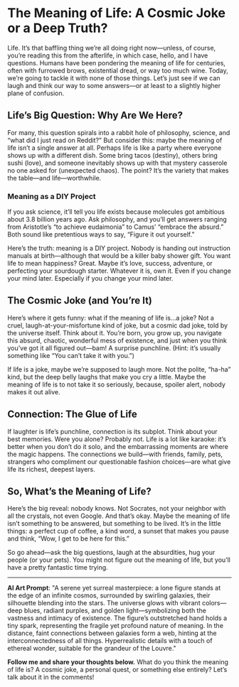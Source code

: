 # The Meaning of Life: A Cosmic Joke or a Deep Truth?

Life. It’s that baffling thing we’re all doing right now—unless, of course, you’re reading this from the afterlife, in which case, hello, and I have questions. Humans have been pondering the meaning of life for centuries, often with furrowed brows, existential dread, or way too much wine. Today, we’re going to tackle it with none of those things. Let’s just see if we can laugh and think our way to some answers—or at least to a slightly higher plane of confusion.

## Life’s Big Question: Why Are We Here?

For many, this question spirals into a rabbit hole of philosophy, science, and “what did I just read on Reddit?” But consider this: maybe the meaning of life isn’t a single answer at all. Perhaps life is like a party where everyone shows up with a different dish. Some bring tacos (destiny), others bring sushi (love), and someone inevitably shows up with that mystery casserole no one asked for (unexpected chaos). The point? It’s the variety that makes the table—and life—worthwhile.

### Meaning as a DIY Project
If you ask science, it’ll tell you life exists because molecules got ambitious about 3.8 billion years ago. Ask philosophy, and you’ll get answers ranging from Aristotle’s “to achieve eudaimonia” to Camus’ “embrace the absurd.” Both sound like pretentious ways to say, “Figure it out yourself.”

Here’s the truth: meaning is a DIY project. Nobody is handing out instruction manuals at birth—although that would be a killer baby shower gift. You want life to mean happiness? Great. Maybe it’s love, success, adventure, or perfecting your sourdough starter. Whatever it is, own it. Even if you change your mind later. Especially if you change your mind later.

## The Cosmic Joke (and You’re It)

Here’s where it gets funny: what if the meaning of life is...a joke? Not a cruel, laugh-at-your-misfortune kind of joke, but a cosmic dad joke, told by the universe itself. Think about it. You’re born, you grow up, you navigate this absurd, chaotic, wonderful mess of existence, and just when you think you’ve got it all figured out—bam! A surprise punchline. (Hint: it’s usually something like “You can’t take it with you.”)

If life is a joke, maybe we’re supposed to laugh more. Not the polite, “ha-ha” kind, but the deep belly laughs that make you cry a little. Maybe the meaning of life is to not take it so seriously, because, spoiler alert, nobody makes it out alive.

## Connection: The Glue of Life

If laughter is life’s punchline, connection is its subplot. Think about your best memories. Were you alone? Probably not. Life is a lot like karaoke: it’s better when you don’t do it solo, and the embarrassing moments are where the magic happens. The connections we build—with friends, family, pets, strangers who compliment our questionable fashion choices—are what give life its richest, deepest layers.

## So, What’s the Meaning of Life?

Here’s the big reveal: nobody knows. Not Socrates, not your neighbor with all the crystals, not even Google. And that’s okay. Maybe the meaning of life isn’t something to be answered, but something to be lived. It’s in the little things: a perfect cup of coffee, a kind word, a sunset that makes you pause and think, “Wow, I get to be here for this.”

So go ahead—ask the big questions, laugh at the absurdities, hug your people (or your pets). You might not figure out the meaning of life, but you’ll have a pretty fantastic time trying.

---

**AI Art Prompt**: "A serene yet surreal masterpiece: a lone figure stands at the edge of an infinite cosmos, surrounded by swirling galaxies, their silhouette blending into the stars. The universe glows with vibrant colors—deep blues, radiant purples, and golden light—symbolizing both the vastness and intimacy of existence. The figure’s outstretched hand holds a tiny spark, representing the fragile yet profound nature of meaning. In the distance, faint connections between galaxies form a web, hinting at the interconnectedness of all things. Hyperrealistic details with a touch of ethereal wonder, suitable for the grandeur of the Louvre."

**Follow me and share your thoughts below.** What do you think the meaning of life is? A cosmic joke, a personal quest, or something else entirely? Let’s talk about it in the comments!